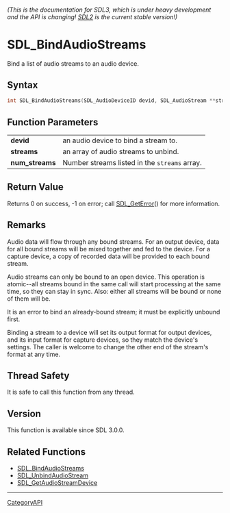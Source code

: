 ###### (This is the documentation for SDL3, which is under heavy development and the API is changing! [SDL2](https://wiki.libsdl.org/SDL2/) is the current stable version!)
# SDL_BindAudioStreams

Bind a list of audio streams to an audio device.

## Syntax

```c
int SDL_BindAudioStreams(SDL_AudioDeviceID devid, SDL_AudioStream **streams, int num_streams);

```

## Function Parameters

|                     |                                               |
| ------------------- | --------------------------------------------- |
| **devid**           | an audio device to bind a stream to.          |
| **streams**         | an array of audio streams to unbind.          |
| **num_streams**     | Number streams listed in the `streams` array. |

## Return Value

Returns 0 on success, -1 on error; call [SDL_GetError](SDL_GetError)() for
more information.

## Remarks

Audio data will flow through any bound streams. For an output device, data
for all bound streams will be mixed together and fed to the device. For a
capture device, a copy of recorded data will be provided to each bound
stream.

Audio streams can only be bound to an open device. This operation is
atomic--all streams bound in the same call will start processing at the
same time, so they can stay in sync. Also: either all streams will be bound
or none of them will be.

It is an error to bind an already-bound stream; it must be explicitly
unbound first.

Binding a stream to a device will set its output format for output devices,
and its input format for capture devices, so they match the device's
settings. The caller is welcome to change the other end of the stream's
format at any time.

## Thread Safety

It is safe to call this function from any thread.

## Version

This function is available since SDL 3.0.0.

## Related Functions

* [SDL_BindAudioStreams](SDL_BindAudioStreams)
* [SDL_UnbindAudioStream](SDL_UnbindAudioStream)
* [SDL_GetAudioStreamDevice](SDL_GetAudioStreamDevice)

----
[CategoryAPI](CategoryAPI)

